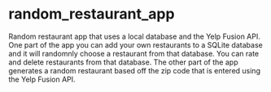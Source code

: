 # random_restaurant_app
Random restaurant app that uses a local database and the Yelp Fusion API.
One part of the app you can add your own restaurants to a SQLite database and it will randomnly choose a restaurant from that database. You can rate and delete restaurants from that database. The other part of the app generates a random restaurant based off the zip code that is entered using the Yelp Fusion API. 
